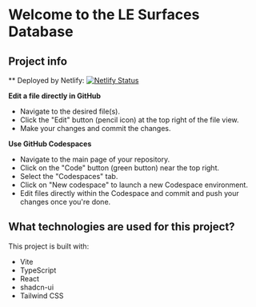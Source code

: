 # Welcome to the LE Surfaces Database 

## Project info

** Deployed by Netlify: [![Netlify Status](https://api.netlify.com/api/v1/badges/4197a70c-6b1a-4093-8b25-398dae0dd1de/deploy-status)](https://app.netlify.com/projects/lesurfaces/deploys)

**Edit a file directly in GitHub**

- Navigate to the desired file(s).
- Click the "Edit" button (pencil icon) at the top right of the file view.
- Make your changes and commit the changes.

**Use GitHub Codespaces**

- Navigate to the main page of your repository.
- Click on the "Code" button (green button) near the top right.
- Select the "Codespaces" tab.
- Click on "New codespace" to launch a new Codespace environment.
- Edit files directly within the Codespace and commit and push your changes once you're done.

## What technologies are used for this project?

This project is built with:

- Vite
- TypeScript
- React
- shadcn-ui
- Tailwind CSS
